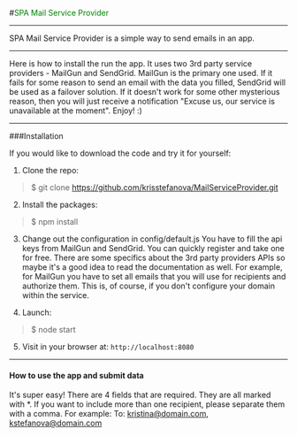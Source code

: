 #<font color='green'>SPA Mail Service Provider</font>

***

SPA Mail Service Provider is a simple way to send emails in an app.

***

Here is how to install the run the app. It uses two 3rd party service providers - MailGun and SendGrid. MailGun is the primary one used. If it fails for some reason to send an email with the data you filled, SendGrid will be used as a failover solution. If it doesn't work for some other mysterious reason, then you will just receive a notification "Excuse us, our service is unavailable at the moment". Enjoy! :)

***

###Installation

If you would like to download the code and try it for yourself:

1. Clone the repo:
>$ git clone https://github.com/krisstefanova/MailServiceProvider.git


2. Install the packages:
>$ npm install

3. Change out the configuration in config/default.js
You have to fill the api keys from MailGun and SendGrid. You can quickly register and take one for free.
There are some specifics about the 3rd party providers APIs so maybe it's a good idea to read the documentation as well. For example, for MailGun you have to set all emails that you will use for recipients and authorize them. This is, of course, if you don't configure your domain within the service.

4. Launch:
>$ node start


5. Visit in your browser at: `http://localhost:8080`

***

#### How to use the app and submit data

It's super easy! There are 4 fields that are required. They are all marked with *. If you want to include more than one recipient, please separate them with a comma. For example: To: kristina@domain.com, kstefanova@domain.com
